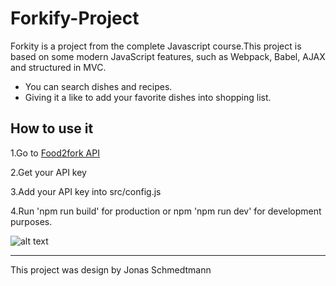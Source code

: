 # Forkify-Project

Forkity is a project from the complete Javascript course.This project is based on some modern JavaScript features, such as Webpack, Babel, AJAX and structured in MVC.

- You can search dishes and recipes.
- Giving it a like to add your favorite dishes into shopping list.


## How to use it

1.Go to [Food2fork API](https://food2fork.com/about/api)

2.Get your API key

3.Add your API key into src/config.js

4.Run 'npm run build' for production or npm 'npm run dev' for development purposes.

![alt text](http://i64.tinypic.com/k3lj7l.png "UI Forkify")

---

This project was design by Jonas Schmedtmann

